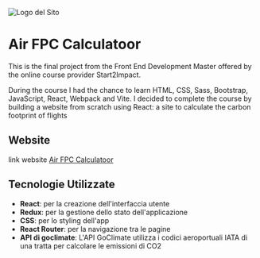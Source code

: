 ![Logo del Sito](./public/favicon.ico)

# Air FPC Calculatoor

This is the final project from the Front End Development Master offered by the online course provider Start2Impact.

During the course I had the chance to learn HTML, CSS, Sass, Bootstrap, JavaScript, React, Webpack and Vite. I decided to complete the course by building a website from scratch using React: a site to calculate the carbon footprint of flights

## Website

link website
[Air FPC Calculatoor](https://air-fpc-calculatoor.web.app/)

## Tecnologie Utilizzate

- **React**: per la creazione dell'interfaccia utente
- **Redux**: per la gestione dello stato dell'applicazione
- **CSS**: per lo styling dell'app
- **React Router**: per la navigazione tra le pagine
- **API di goclimate**: L'API GoClimate utilizza i codici aeroportuali IATA di una tratta per calcolare le emissioni di CO2

